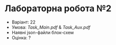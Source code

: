 # Лабораторна робота №2

- Варіант: 22
- Умова: *Task_Main.pdf* & *Task_Aux.pdf*
- Наявні json-файли блок-схем
- Оцінка: ?